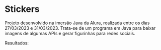 # Stickers
Projeto desenvolvido na imersão Java da Alura, realizada entre os dias 27/03/2023 e 31/03/2023. Trata-se de um programa em Java para baixar imagens de algumas APIs e gerar figurinhas para redes sociais.

Resultados:

